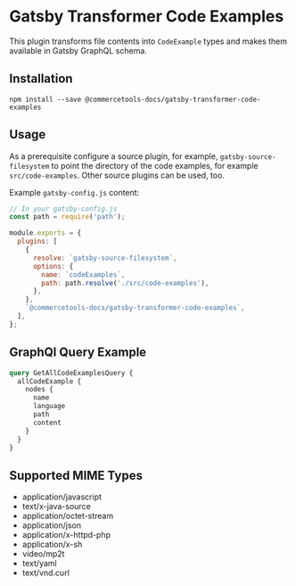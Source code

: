 # Gatsby Transformer Code Examples

This plugin transforms file contents into `CodeExample` types and makes them available in Gatsby GraphQL schema.

## Installation

`npm install --save @commercetools-docs/gatsby-transformer-code-examples`

## Usage

As a prerequisite configure a source plugin, for example, `gatsby-source-filesystem` to point the directory of the code examples, for example `src/code-examples`. Other source plugins can be used, too.

Example `gatsby-config.js` content:

```js
// In your gatsby-config.js
const path = require('path');

module.exports = {
  plugins: [
    {
      resolve: `gatsby-source-filesystem`,
      options: {
        name: `codeExamples`,
        path: path.resolve('./src/code-examples'),
      },
    },
    `@commercetools-docs/gatsby-transformer-code-examples`,
  ],
};
```

## GraphQl Query Example

```graphql
query GetAllCodeExamplesQuery {
  allCodeExample {
    nodes {
      name
      language
      path
      content
    }
  }
}
```

## Supported MIME Types

- application/javascript
- text/x-java-source
- application/octet-stream
- application/json
- application/x-httpd-php
- application/x-sh
- video/mp2t
- text/yaml
- text/vnd.curl

